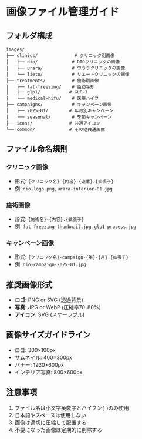 # 画像ファイル管理ガイド

## フォルダ構成

```
images/
├── clinics/              # クリニック別画像
│   ├── dio/             # DIOクリニックの画像
│   ├── urara/           # ウララクリニックの画像
│   └── lieto/           # リエートクリニックの画像
├── treatments/          # 施術別画像
│   ├── fat-freezing/    # 脂肪冷却
│   ├── glp1/           # GLP-1
│   └── medical-hifu/    # 医療ハイフ
├── campaigns/           # キャンペーン画像
│   ├── 2025-01/        # 年月別キャンペーン
│   └── seasonal/        # 季節キャンペーン
├── icons/              # 共通アイコン
└── common/             # その他共通画像
```

## ファイル命名規則

### クリニック画像
- 形式: `{クリニック名}-{内容}-{連番}.{拡張子}`
- 例: `dio-logo.png`, `urara-interior-01.jpg`

### 施術画像
- 形式: `{施術名}-{内容}.{拡張子}`
- 例: `fat-freezing-thumbnail.jpg`, `glp1-process.jpg`

### キャンペーン画像
- 形式: `{クリニック名}-campaign-{年}-{月}.{拡張子}`
- 例: `dio-campaign-2025-01.jpg`

## 推奨画像形式

- **ロゴ**: PNG or SVG (透過背景)
- **写真**: JPG or WebP (圧縮率70-80%)
- **アイコン**: SVG (スケーラブル)

## 画像サイズガイドライン

- ロゴ: 300×100px
- サムネイル: 400×300px
- バナー: 1920×600px
- インテリア写真: 800×600px

## 注意事項

1. ファイル名は小文字英数字とハイフン(-)のみ使用
2. 日本語やスペースは使用しない
3. 画像は適切に圧縮して配置する
4. 不要になった画像は定期的に削除する